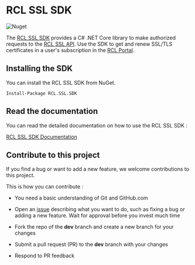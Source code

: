 # RCL SSL SDK

![Nuget](https://img.shields.io/nuget/v/RCL.SSL.SDK)

The [RCL SSL SDK](https://docs.rclapp.com/sdk/sdk.html) provides a C# .NET Core library to make authorized requests to the [RCL SSL API](https://docs.rclapp.com/api/api.html). Use the SDK to get and renew SSL/TLS certificates in a user's subscription in the [RCL Portal](https://docs.rclapp.com).

## Installing the SDK

You can install the RCL SSL SDK from NuGet.

```
Install-Package RCL.SSL.SDK
```

## Read the documentation

You can read the detailed documentation on how to use the RCL SSL SDK : 

[RCL SSL SDK Documentation](https://docs.rclapp.com/sdk/sdk.html)

## Contribute to this project

If you find a bug or want to add a new feature, we welcome contributions to this project.

This is how you can contribute :

- You need a basic understanding of Git and GitHub.com

- Open an [issue](https://github.com/rcl-ssl/RCL.SSL.SDK/issues) describing what you want to do, such as fixing a bug or adding a new feature. Wait for approval before you invest much time

- Fork the repo of the **dev** branch and create a new branch for your changes

- Submit a pull request (PR) to the **dev** branch with your changes

- Respond to PR feedback
